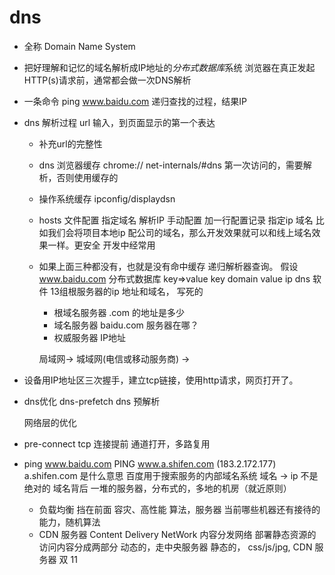 # dns 

- 全称 Domain Name System
- 把好理解和记忆的域名解析成IP地址的*分布式数据库*系统
    浏览器在真正发起HTTP(s)请求前，通常都会做一次DNS解析
- 一条命令
    ping www.baidu.com 递归查找的过程，结果IP

- dns 解析过程
    url 输入，到页面显示的第一个表达
    - 补充url的完整性
    - dns 浏览器缓存
        chrome:// net-internals/#dns
        第一次访问的，需要解析，否则使用缓存的
    - 操作系统缓存
        ipconfig/displaydsn
    - hosts 文件配置
        指定域名 解析IP 手动配置
        加一行配置记录 指定ip  域名 
        比如我们会将项目本地ip 配公司的域名，那么开发效果就可以和线上域名效果一样。更安全
        开发中经常用
    
    - 如果上面三种都没有，也就是没有命中缓存
        递归解析器查询。
        假设 www.baidu.com
        分布式数据库 key=>value key domain value ip
        dns 软件 13组根服务器的ip 地址和域名，
        写死的 

        - 根域名服务器
            .com 的地址是多少
        - 域名服务器
            baidu.com 服务器在哪？
        - 权威服务器
            IP地址 

        局域网-> 城域网(电信或移动服务商) ->

- 设备用IP地址区三次握手，建立tcp链接，使用http请求，网页打开了。

- dns优化
    dns-prefetch dns 预解析
    <link type="dns-prefetch" href="//g.alicdn.com" />
    网络层的优化

- pre-connect
    tcp 连接提前 通道打开，多路复用
    <link data-n-head="ssr" rel="preconnect" href="//unpkg.byted-static.com/" crossorigin="anonymous">

- ping www.baidu.com
PING www.a.shifen.com (183.2.172.177)
    a.shifen.com 是什么意思
    百度用于搜索服务的内部域名系统
    域名 -> ip 不是绝对的
    域名背后 一堆的服务器，分布式的，多地的机房（就近原则）
    - 负载均衡
        挡在前面
        容灾、高性能
        算法，服务器
        当前哪些机器还有接待的能力，随机算法
    - CDN 服务器
        Content Delivery NetWork
        内容分发网络
        部署静态资源的
        访问内容分成两部分
        动态的，走中央服务器
        静态的， css/js/jpg, CDN 服务器
            双 11 




